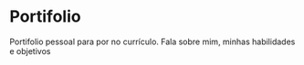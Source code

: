 # Portifolio
Portifolio pessoal para por no currículo. Fala sobre mim, minhas habilidades e objetivos
